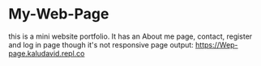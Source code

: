# My-Web-Page
this is a mini website portfolio.
It has an About me page, contact, register and log in page though it's not responsive
page output: https://Wep-page.kaludavid.repl.co
